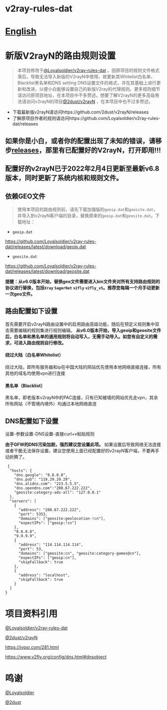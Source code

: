 # v2ray-rules-dat
# [English](https://github.com/chenxv399/v2ray-rules-dat/blob/main/README-EN.md)
# 新版V2rayN的路由规则设置
>本项目修改于[@Loyalsoldier/v2ray-rules-dat](https://github.com/Loyalsoldier/v2ray-rules-dat) 。因原项目的规则文件格式落后，导致无法导入新版的V2rayN中使用，故更新其Whitelist白名单、Blacklist黑名单和DNS setting DNS设置文件的格式，并在其基础上进行更新和改进，以便小白能够设置自己的新版V2ray的代理规则。更多规则细节请访问原项目地址，在本项目中不多赘述。想要了解V2rayN的更多高级用法请访问v2rayN的项目[@2dust/v2rayN](https://github.com/2dust/v2rayN) ，在本项目中也不过多赘述。

* 下载最新版v2rayN请访问https://github.com/2dust/v2rayN/releases
* 了解原项目作者的规则请访问https://github.com/Loyalsoldier/v2ray-rules-dat/releases
## 如果你是小白，或者你的配置出现了未知的错误，请移步[releases](https://github.com/chenxv399/v2ray-rules-dat/releases)，那里有已配置好的V2rayN，打开即用!!!
## 配置好的v2rayN已于2022年2月4日更新至最新v6.8版本，同时更新了系统内核和规则文件。

## 依赖GEO文件

>使用本项目的路由规则前，请先下载加强版的`geoip.dat`和`geosite.dat`，并导入到v2rayN客户端的目录，替换原来的`geoip.dat`和`geosite.dat`。下载地址：

* `geoip.dat`

https://github.com/Loyalsoldier/v2ray-rules-dat/releases/latest/download/geoip.dat 

* `geosite.dat`

https://github.com/Loyalsoldier/v2ray-rules-dat/releases/latest/download/geosite.dat 

**提醒：从v6.0版本开始，替换geo文件需要进入bin文件夹对所有支持路由规则的协议进行替换，包括`Xray` `SagerNet` `v2fly` `v2fly_v5`。推荐您每隔一个月手动更新一次geo文件。**

## 路由配置如下设置
首先需要开启v2rayN路由设置中的启用路由高级功能，随后在预定义规则集中双击需要编辑的规则集进行规则编辑。
**从v6.0版本开始，导入geoip和geosite文件后，白名单和黑名单的通用规则将自动写入，无需手动导入。如您有自定义的需求，可进入路由规则自行修改。**

#### 绕过大陆（白名单Whitelist）
绕过大陆，即所有服务器和ip在中国大陆的网站优先使用本地网络直接连接，所有其他的域名均使用vpn进行连接

#### 黑名单（Blacklist）
黑名单，即老版本v2rayN中的PAC连接，只有已知被墙的网站优先走vpn，其余所有网站（不管境内境外）均通过本地网络直连


## DNS配置如下设置
设置-参数设置-DNS设置-直接curl+v粘贴规则

**由于GFW的DNS污染加剧，强烈建议您设置此项。** 
如果设置后导致网络无法连接或者干脆无法保存设置，建议您使用上面已经配置好的v2rayN客户端，不要再手动折腾了。
```
 {
  "hosts": {
    "dns.google": "8.8.8.8",
    "dns.pub": "119.29.29.29",
    "dns.alidns.com": "223.5.5.5",
    "dns.opendns.com":"208.67.222.222",
    "geosite:category-ads-all": "127.0.0.1"
  },
  "servers": [
    {
      "address": "208.67.222.222",
      "port": 5353,
      "domains": ["geosite:geolocation-!cn"],
      "expectIPs": ["geoip:!cn"]
    },
    "8.8.8.8",
    "9.9.9.9",
    {
      "address": "114.114.114.114",
      "port": 53,
      "domains": ["geosite:cn", "geosite:category-games@cn"],
      "expectIPs": ["geoip:cn"],
      "skipFallback": true
    },
    {
      "address": "localhost",
      "skipFallback": true
    }
  ]
}
```

# 项目资料引用
[@Loyalsoldier/v2ray-rules-dat](https://github.com/Loyalsoldier/v2ray-rules-dat)

[@2dust/v2rayN](https://github.com/2dust/v2rayN)

https://ivpsr.com/281.html

https://www.v2fly.org/config/dns.html#dnsobject

# 鸣谢
[@Loyalsoldier](https://github.com/Loyalsoldier)

[@2dust](https://github.com/2dust)
